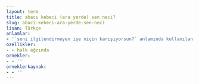 ```yaml
---
layout: term
title: abacı kebeci (ara yerde) sen neci?
slug: abaci-kebeci-ara-yerde-sen-neci
lisan: Türkçe
anlamlar:
- '`seni ilgilendirmeyen işe niçin karışıyorsun?` anlamında kullanılan bir söz'
ozellikler:
- - halk ağzında
ornekler:
- - ''
orneklerkaynak:
- - ''
---
```


